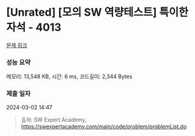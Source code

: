# [Unrated] [모의 SW 역량테스트] 특이한 자석 - 4013 

[문제 링크](https://swexpertacademy.com/main/code/problem/problemDetail.do?contestProbId=AWIeV9sKkcoDFAVH) 

### 성능 요약

메모리: 13,548 KB, 시간: 6 ms, 코드길이: 2,344 Bytes

### 제출 일자

2024-03-02 14:47



> 출처: SW Expert Academy, https://swexpertacademy.com/main/code/problem/problemList.do